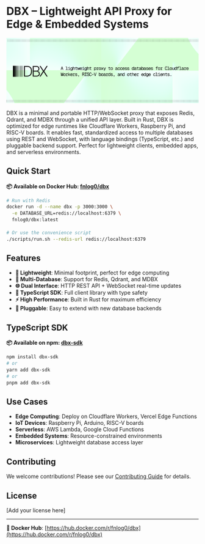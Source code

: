 # DBX – Lightweight API Proxy for Edge & Embedded Systems

![DBX Banner](banner.png)

DBX is a minimal and portable HTTP/WebSocket proxy that exposes Redis, Qdrant, and MDBX through a unified API layer. Built in Rust, DBX is optimized for edge runtimes like Cloudflare Workers, Raspberry Pi, and RISC-V boards. It enables fast, standardized access to multiple databases using REST and WebSocket, with language bindings (TypeScript, etc.) and pluggable backend support. Perfect for lightweight clients, embedded apps, and serverless environments.

## Quick Start

**📦 Available on Docker Hub: [fnlog0/dbx](https://hub.docker.com/r/fnlog0/dbx)**

```bash
# Run with Redis
docker run -d --name dbx -p 3000:3000 \
  -e DATABASE_URL=redis://localhost:6379 \
  fnlog0/dbx:latest

# Or use the convenience script
./scripts/run.sh --redis-url redis://localhost:6379
```

## Features

- **🚀 Lightweight**: Minimal footprint, perfect for edge computing
- **🔌 Multi-Database**: Support for Redis, Qdrant, and MDBX
- **🌐 Dual Interface**: HTTP REST API + WebSocket real-time updates
- **📱 TypeScript SDK**: Full client library with type safety
- **⚡ High Performance**: Built in Rust for maximum efficiency
- **🔧 Pluggable**: Easy to extend with new database backends

## TypeScript SDK

**📦 Available on npm: [dbx-sdk](https://www.npmjs.com/package/dbx-sdk)**

```bash
npm install dbx-sdk
# or
yarn add dbx-sdk
# or
pnpm add dbx-sdk
```

## Use Cases

- **Edge Computing**: Deploy on Cloudflare Workers, Vercel Edge Functions
- **IoT Devices**: Raspberry Pi, Arduino, RISC-V boards
- **Serverless**: AWS Lambda, Google Cloud Functions
- **Embedded Systems**: Resource-constrained environments
- **Microservices**: Lightweight database access layer

## Contributing

We welcome contributions! Please see our [Contributing Guide](CONTRIBUTING.md) for details.

## License

[Add your license here]

---

**🔗 Docker Hub**: [https://hub.docker.com/r/fnlog0/dbx](https://hub.docker.com/r/fnlog0/dbx)
